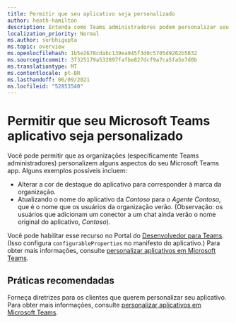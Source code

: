```yaml
---
title: Permitir que seu aplicativo seja personalizado
author: heath-hamilton
description: Entenda como Teams administradores podem personalizar seu aplicativo para sua organização.
localization_priority: Normal
ms.author: surbhigupta
ms.topic: overview
ms.openlocfilehash: 1b5e2670cdabc139ea945f3d0c5705d9262b5832
ms.sourcegitcommit: 37325179a532897fafbe827dcf9a7ca5fa5e7d0b
ms.translationtype: MT
ms.contentlocale: pt-BR
ms.lasthandoff: 06/09/2021
ms.locfileid: "52853540"
---
```

# <a name="enable-your-microsoft-teams-app-to-be-customized"></a>Permitir que seu Microsoft Teams aplicativo seja personalizado

Você pode permitir que as organizações (especificamente Teams administradores) personalizem alguns aspectos do seu Microsoft Teams app. Alguns exemplos possíveis incluem:

* Alterar a cor de destaque do aplicativo para corresponder à marca da organização.
* Atualizando o nome do aplicativo da *Contoso* para *o Agente Contoso*, que é o nome que os usuários da organização verão. (Observação: os usuários que adicionam um conector a um chat ainda verão o nome original do aplicativo, *Contoso*).

Você pode habilitar esse recurso no Portal do [Desenvolvedor para Teams](https://dev.teams.microsoft.com/home). (Isso configura `configurableProperties` no manifesto do aplicativo.) Para obter mais informações, consulte [personalizar aplicativos em Microsoft Teams](/MicrosoftTeams/customize-apps).

## <a name="best-practices"></a>Práticas recomendadas

Forneça diretrizes para os clientes que querem personalizar seu aplicativo. Para obter mais informações, consulte [personalizar aplicativos em Microsoft Teams](/MicrosoftTeams/customize-apps).
